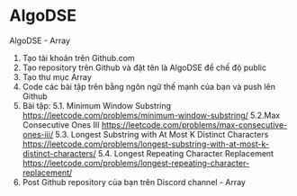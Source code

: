 # AlgoDSE
AlgoDSE - Array
1. Tạo tài khoản trên Github.com
2. Tạo repository trên Github và đặt tên là AlgoDSE để chế độ public
3. Tạo thư mục Array
4. Code các bài tập trên bằng ngôn ngữ thế mạnh của bạn và push lên Github 
5. Bài tập:
5.1. Minimum Window Substring
https://leetcode.com/problems/minimum-window-substring/
5.2.Max Consecutive Ones III
https://leetcode.com/problems/max-consecutive-ones-iii/
5.3. Longest Substring with At Most K Distinct Characters
https://leetcode.com/problems/longest-substring-with-at-most-k-distinct-characters/
5.4. Longest Repeating Character Replacement
https://leetcode.com/problems/longest-repeating-character-replacement/
6. Post Github repository của bạn trên Discord channel - Array

